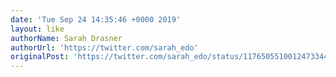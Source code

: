 ```yaml
---
date: 'Tue Sep 24 14:35:46 +0000 2019'
layout: like
authorName: Sarah Drasner
authorUrl: 'https://twitter.com/sarah_edo'
originalPost: 'https://twitter.com/sarah_edo/status/1176505510012473344'
---
```


